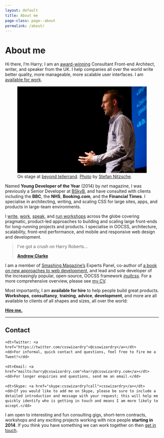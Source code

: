 ```yaml
---
layout: default
title: About me
page-class: page--about
permalink: /about/
---
```


# About me

Hi there, I’m Harry; I am an [award-winning](https://thenetawards.com/)
Consultant Front-end Architect, writer, and speaker from the UK. I help
companies all over the world write better quality, more manageable, more
scalable user interfaces. I am [available for
work](mailto:harry@csswizardry.com?subject=Let%E2%80%99s%20work%20together).

<figure>
  <img src="/img/content/me.jpg" alt="">
  <figcaption>
      On stage at <a href="http://2013.beyondtellerrand.com/">beyond tellerrand</a>.
      <a href="http://www.flickr.com/photos/stn1978/8899790026/">Photo</a> by
      <a href="https://twitter.com/stn1978">Stefan Nitzsche</a>.
  </figcaption>
</figure>

Named <b>Young Developer of the Year</b> (2014) by <cite>net</cite> magazine,
I was previously a Senior Developer at [BSkyB](http://en.wikipedia.org/wiki/BSkyB),
and have consulted with clients including the <b>BBC</b>, the <b>NHS</b>,
<b>Booking.com</b>, and the <b>Financial Times</b>. I specialise in
architecting, writing, and scaling CSS for large sites, apps, and products in
large-team environments.

I [write](http://csswizardry.com/2013/12/i-wrote-part-of-a-book/),
[work](http://csswizardry.com/work/),
[speak](https://speakerdeck.com/csswizardry), and [run
workshops](http://csswizardry.com/speaking/) across the globe covering
pragmatic, product-led approaches to building and scaling large front-ends for
long-running projects and products. I specialise in OOCSS, architecture,
scalability, front-end performance, and mobile and responsive web
design and development.

<blockquote>
    <p>I’ve got a crush on Harry Roberts…</p>
    <b class="source"><a href="http://unfinished.bz/11">Andrew Clarke</a></b>
</blockquote>

I am a member of [Smashing Magazine’s](http://www.smashingmagazine.com/) Experts
Panel, co-author of [a book on new approaches to web
development](http://www.smashingmagazine.com/smashing-book-4-new-perspectives/),
and lead and sole developer of the increasingly popular, open-source, OOCSS
framework [<cite>inuitcss</cite>](http://twitter.com/inuitcss). For a more
comprehensive overview, please see [my CV](http://csswizardry.com/csscv/).

Most importantly, I am <strong>available for hire</strong> to help people build
great products. <b>Workshops</b>, <b>consultancy</b>, <b>training</b>,
<b>advice</b>, <b>development</b>, and more are all available to clients of all
shapes and sizes, all over the world:

<a href="/work/" class="btn  btn--full  btn--large  btn--secondary"><strong>Hire
me.</strong></a>

---

## Contact

<dl>

    <dt>Twitter: <a href="https://twitter.com/csswizardry">@csswizardry</a></dt>
    <dd>For informal, quick contact and questions, feel free to fire me a
    Tweet!</dd>

    <dt>Email: <a href="mailto:harry@csswizardry.com">harry@csswizardry.com</a></dt>
    <dd>For longer enquiries and questions, send me an email.</dd>

    <dt>Skype: <a href="skype:csswizardry?call">csswizardry</a></dt>
    <dd>If you would like to add me on Skype, please be sure to include a
    detailed introduction and message with your request; this will help me
    quickly identify who is getting in touch and means I am more likely to
    accept.</dd>

</dl>

I am open to interesting and fun consulting gigs, short-term contracts,
workshops and any exciting projects working with nice people **starting in
2014**. If you think you have something we can work together on then [get in
touch](mailto:harry@csswizardry.com).

